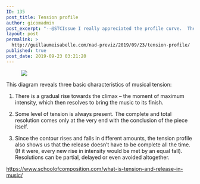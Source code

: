 ```yaml
---
ID: 135
post_title: Tension profile
author: gicomadmin
post_excerpt: "--@STCIssue I really appreciated the profile curve.  The resolution in many audio from the resource is also handy."
layout: post
permalink: >
  http://guillaumeisabelle.com/nad-previz/2019/09/23/tension-profile/
published: true
post_date: 2019-09-23 03:21:20
---
```

<!-- wp:image --><figure class="wp-block-image">

![][1]</figure> <!-- /wp:image -->

<!-- wp:paragraph -->

This diagram reveals three basic characteristics of musical tension:

<!-- /wp:paragraph -->

<!-- wp:list {"ordered":true} -->

1.  There is a gradual rise towards the climax – the moment of maximum intensity, which then resolves to bring the music to its finish.  
      
    
2.  Some level of tension is always present. The complete and total resolution comes only at the very end with the conclusion of the piece itself.  
      
    
3.  Since the contour rises and falls in different amounts, the tension profile also shows us that the release doesn’t have to be complete all the time. (If it were, every new rise in intensity would be met by an equal fall). Resolutions can be partial, delayed or even avoided altogether.

<!-- /wp:list -->

<!-- wp:paragraph -->

<https://www.schoolofcomposition.com/what-is-tension-and-release-in-music/>

<!-- /wp:paragraph -->

 [1]: https://www.schoolofcomposition.com/wp-content/uploads/2019/01/Tension-Profile.png